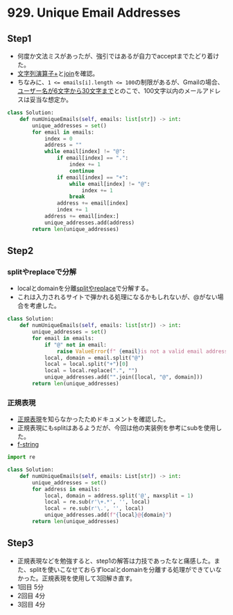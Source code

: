 # 929. Unique Email Addresses

## Step1

- 何度か文法ミスがあったが、強引ではあるが自力でacceptまでたどり着けた。
- [文字列演算子+](https://docs.python.org/ja/3/library/stdtypes.html#common-sequence-operations)と[join](https://docs.python.org/ja/3/library/stdtypes.html#str.join)を確認。
- ちなみに、`1 <= emails[i].length <= 100`の制限があるが、Gmailの場合、[ユーザー名が6文字から30文字まで](https://support.google.com/mail/community-guide/257098940/gmail%E3%81%AE%E3%82%A2%E3%83%89%E3%83%AC%E3%82%B9%E3%81%AE%E4%BB%95%E7%B5%84%E3%81%BF-%E3%83%94%E3%83%AA%E3%82%AA%E3%83%89%E3%81%AE%E6%9C%89%E7%84%A1%E3%82%84%E3%82%A8%E3%82%A4%E3%83%AA%E3%82%A2%E3%82%B9%E3%81%A7%E3%81%A9%E3%81%86%E3%81%AA%E3%82%8B%E3%81%8B?hl=ja#:~:text=Gmail%E3%81%AE%E5%A0%B4%E5%90%88%E3%81%AF%E3%83%A6%E3%83%BC%E3%82%B6%E3%83%BC,%E7%9A%84%E3%81%AB%E6%B1%BA%E3%81%BE%E3%81%A3%E3%81%A6%E3%81%84%E3%81%BE%E3%81%99%E3%80%82)とのこで、100文字以内のメールアドレスは妥当な想定か。

```python
class Solution:
    def numUniqueEmails(self, emails: list[str]) -> int:
        unique_addresses = set()
        for email in emails:
            index = 0
            address = ""
            while email[index] != "@":
                if email[index] == ".":
                    index += 1
                    continue
                if email[index] == "+":
                    while email[index] != "@":
                        index += 1
                    break
                address += email[index]             
                index += 1
            address += email[index:]
            unique_addresses.add(address)
        return len(unique_addresses)
```

## Step2

### splitやreplaceで分解

- localとdomainを分離[splitやreplace](https://docs.python.org/ja/3/library/stdtypes.html#str.split)で分解する。
- これは入力されるサイトで弾かれる処理になるかもしれないが、@がない場合を考慮した。

```python
class Solution:
    def numUniqueEmails(self, emails: list[str]) -> int:
        unique_addresses = set()
        for email in emails:
            if "@" not in email:
                raise ValueError(f" {email}is not a valid email address")
            local, domain = email.split("@")
            local = local.split("+")[0]
            local = local.replace(".", "")
            unique_addresses.add("".join([local, "@", domain]))
        return len(unique_addresses)
```

### 正規表現

- [正規表現](https://docs.python.org/ja/3/library/re.html#re.sub)を知らなかったためドキュメントを確認した。
- 正規表現にもsplitはあるようだが、今回は他の実装例を参考にsubを使用した。
- [f-string](https://docs.python.org/ja/3/reference/lexical_analysis.html#formatted-string-literals)

```python
import re

class Solution:
    def numUniqueEmails(self, emails: List[str]) -> int:
        unique_addresses = set()
        for address in emails:
            local, domain = address.split('@', maxsplit = 1)
            local = re.sub(r'\+.*', '', local)
            local = re.sub(r'\.', '', local)
            unique_addresses.add(f"{local}@{domain}")
        return len(unique_addresses)
```

## Step3

- 正規表現などを勉強すると、step1の解答は力技であったなと痛感した。また、splitを使いこなせておらずlocalとdomainを分離する処理ができていなかった。正規表現を使用して3回解き直す。
- 1回目 5分
- 2回目 4分
- 3回目 4分
